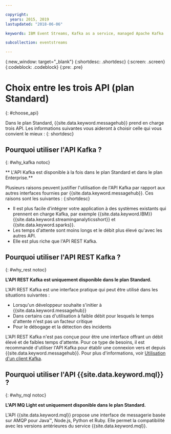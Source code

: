 ```yaml
---

copyright:
  years: 2015, 2019
lastupdated: "2018-06-06"

keywords: IBM Event Streams, Kafka as a service, managed Apache Kafka

subcollection: eventstreams

---
```


{:new_window: target="_blank"}
{:shortdesc: .shortdesc}
{:screen: .screen}
{:codeblock: .codeblock}
{:pre: .pre}

# Choix entre les trois API (plan Standard)
{: #choose_api}

Dans le plan Standard, {{site.data.keyword.messagehub}} prend en charge trois API. Les informations suivantes vous aideront à choisir celle qui vous convient le mieux :
{: shortdesc}

## Pourquoi utiliser l'API Kafka ?
{: #why_kafka notoc}

** L'API Kafka est disponible à la fois dans le plan Standard et dans le plan Enterprise.**
<br/>

Plusieurs raisons peuvent justifier l'utilisation de l'API Kafka par rapport aux autres interfaces fournies par {{site.data.keyword.messagehub}}. Ces raisons sont les suivantes :
{:shortdesc}


* Il est plus facile d'intégrer votre application à des systèmes existants qui prennent en charge Kafka, par exemple {{site.data.keyword.IBM}} {{site.data.keyword.streaminganalyticsshort}} et {{site.data.keyword.sparks}}.
* Les temps d'attente sont moins longs et le débit plus élevé qu'avec les autres API.
* Elle est plus riche que l'API REST Kafka.

## Pourquoi utiliser l'API REST Kafka ?
{: #why_rest notoc}

**L'API REST Kafka est uniquement disponible dans le plan Standard.**
<br/>

L'API REST Kafka est une interface pratique qui peut être utilisé dans les situations suivantes :

* Lorsqu'un développeur souhaite s'initier à {{site.data.keyword.messagehub}}
* Dans certains cas d'utilisation à faible débit pour lesquels le temps d'attente n'est pas un facteur critique
* Pour le débogage et la détection des incidents

L'API REST Kafka n'est pas conçue pour être une interface offrant un débit élevé et de faibles temps d'attente. Pour ce type de besoins, il est recommandé d'utiliser l'API Kafka pour établir une connexion vers et depuis {{site.data.keyword.messagehub}}. Pour plus d'informations, voir [Utilisation d'un client Kafka](/docs/services/EventStreams?topic=eventstreams-kafka_using#kafka_using).

## Pourquoi utiliser l'API {{site.data.keyword.mql}} ?
{: #why_mql notoc}

**L'API MQ Light est uniquement disponible dans le plan Standard.**
<br/>

L'API {{site.data.keyword.mql}} propose une interface de messagerie basée sur AMQP pour Java™, Node.js, Python et Ruby. Elle permet la compatibilité avec les versions antérieures du service {{site.data.keyword.mql}}.

















